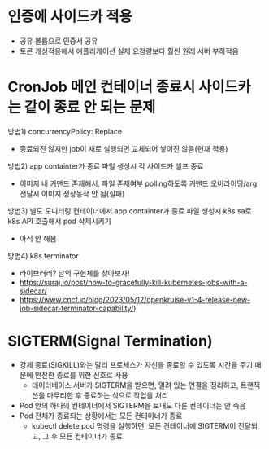 # 인증에 사이드카 적용
- 공유 볼륨으로 인증서 공유
- 토큰 캐싱적용해서 애플리케이션 실제 요청량보다 훨씬 원래 서버 부하적음

  
# CronJob 메인 컨테이너 종료시 사이드카는 같이 종료 안 되는 문제
방법1) concurrencyPolicy: Replace </br>
- 종료되진 않지만 job이 새로 실행되면 교체되어 쌓이진 않음(현재 적용) </br>

방법2) app containter가 종료 파일 생성시 각 사이드카 셀프 종료 </br>
- 이미지 내 커맨드 존재해서, 파일 존재여부 polling하도록 커맨드 오버라이딩/arg 전달시 이미지 정상동작 안 됨(실패) </br>

방법3) 별도 모니터링 컨테이너에서 app containter가 종료 파일 생성시 k8s sa로 k8s API 호출해서 pod 삭제시키기 </br>
- 아직 안 해봄 </br>

방법4) k8s terminator </br>
- 라이브러리? 남의 구현체를 찾아보자!
- https://suraj.io/post/how-to-gracefully-kill-kubernetes-jobs-with-a-sidecar/
- https://www.cncf.io/blog/2023/05/12/openkruise-v1-4-release-new-job-sidecar-terminator-capability/)
  
# SIGTERM(Signal Termination)
- 강제 종료(SIGKILL)와는 달리 프로세스가 자신을 종료할 수 있도록 시간을 주기 때문에 안전한 종료를 위한 신호로 사용
  - 데이터베이스 서버가 SIGTERM을 받으면, 열려 있는 연결을 정리하고, 트랜잭션을 마무리한 후 종료하는 식으로 작업을 처리
- Pod 안의 하나의 컨테이너에서 SIGTERM을 보내도 다른 컨테이너는 안 죽음
- Pod 전체가 종료되는 상황에서는 모든 컨테이너가 종료
  - kubectl delete pod 명령을 실행하면, 모든 컨테이너에 SIGTERM이 전달되고, 그 후 모든 컨테이너가 종료
